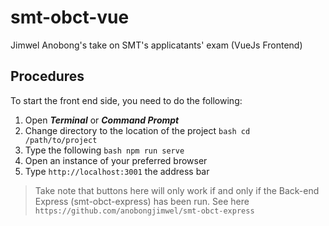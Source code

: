 # smt-obct-vue
Jimwel Anobong's take on SMT's applicatants' exam (VueJs Frontend)

## Procedures
To start the front end side, you need to do the following:
  1. Open ***Terminal*** or ***Command Prompt***
  2. Change directory to the location of the project
    ``` bash
      cd /path/to/project
    ```
  3. Type the following
    ``` bash
      npm run serve
    ```
  4. Open an instance of your preferred browser
  5. Type `http://localhost:3001` the address bar
  
> Take note that buttons here will only work if and only if the Back-end Express (smt-obct-express) has been run. See here `https://github.com/anobongjimwel/smt-obct-express`
